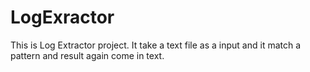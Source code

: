 # LogExractor
This is Log Extractor project. It take a text file as a input and it match a pattern and result again come in text.

